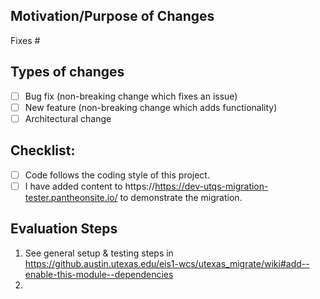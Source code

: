## Motivation/Purpose of Changes
Fixes #

## Types of changes
- [ ] Bug fix (non-breaking change which fixes an issue)
- [ ] New feature (non-breaking change which adds functionality)
- [ ] Architectural change

## Checklist:
- [ ] Code follows the coding style of this project.
- [ ] I have added content to https://https://dev-utqs-migration-tester.pantheonsite.io/ to demonstrate the migration.

## Evaluation Steps
1. See general setup & testing steps in https://github.austin.utexas.edu/eis1-wcs/utexas_migrate/wiki#add--enable-this-module--dependencies
1.
